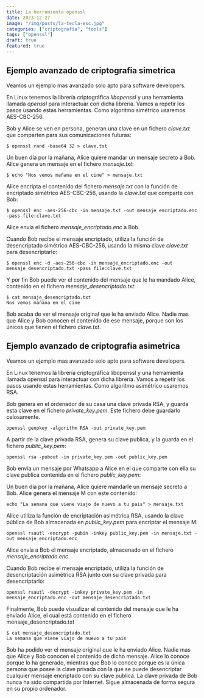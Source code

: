 ```yaml
---
title: La herramienta openssl
date: 2023-12-27
image: "/img/posts/la-tecla-esc.jpg"
categories: ["criptografía", "tools"]
tags: ["openssl"]
draft: true
featured: true
---
```


## Ejemplo avanzado de criptografia simetrica

Veamos un ejemplo mas avanzado solo apto para software developers.

En Linux tenemos la librería criptográfica *libopenssl* y una herramienta llamada *openssl* para interactuar con dicha librería. Vamos a repetir los pasos usando estas herramientas. Como algoritmo simétrico usaremos AES-CBC-256.

Bob y Alice se ven en persona, generan una clave en un fichero *clave.txt* que comparten para sus comunicaciones futuras:

```
$ openssl rand -base64 32 > clave.txt
```

Un buen día por la mañana, Alice quiere mandar un mensaje secreto a Bob. Alice genera un mensaje en el fichero *mensaje.txt*:

```
$ echo "Nos vemos mañana en el cine" > mensaje.txt
```

Alice encripta el contenido del fichero *mensaje.txt* con la función de encriptado simétrico AES-CBC-256, usando la *clave.txt* que comparte con Bob:

```
$ openssl enc -aes-256-cbc -in mensaje.txt -out mensaje_encriptado.enc -pass file:clave.txt
```

Alice envía el fichero *mensaje_encriptado.enc* a Bob.

Cuando Bob recibe el mensaje encriptado, utiliza la función de desencriptado simétrico AES-CBC-256, usando la misma clave *clave.txt* para desencriptarlo:

```
$ openssl enc -d -aes-256-cbc -in mensaje_encriptado.enc -out mensaje_desencriptado.txt -pass file:clave.txt
```

Y por fin Bob puede ver el contenido del mensaje que le ha mandado Alice, contenido en el fichero *mensaje_desencriptado.txt*:

```
$ cat mensaje_desencriptado.txt
Nos vemos mañana en el cine
```

Bob acaba de ver el mensaje original que le ha enviado Alice. Nadie mas que Alice y Bob conocen el contenido de ese mensaje, porque son los únicos que tienen el fichero *clave.txt*.







## Ejemplo avanzado de criptografia asimetrica

Veamos un ejemplo mas avanzado solo apto para software developers.

En Linux tenemos la librería criptográfica libopenssl y una herramienta llamada openssl para interactuar con dicha librería. Vamos a repetir los pasos usando estas herramientas. Como algoritmo asimétrico usaremos RSA.

Bob genera en el ordenador de su casa una clave privada RSA, y guarda esta clave en el fichero *private_key.pem*. Este fichero debe guardarlo celosamente.

```
openssl genpkey -algorithm RSA -out private_key.pem
```

A partir de la clave privada RSA, genera su clave publica, y la guarda en el fichero *public_key.pem*:

```
openssl rsa -pubout -in private_key.pem -out public_key.pem
```

Bob envía un mensaje por Whatsapp a Alice en el que comparte con ella su clave publica contenida en el fichero *public_key.pem*:

Un buen día por la mañana, Alice quiere mandarle un mensaje secreto a Bob. Alice genera el mensaje M con este contenido:

```
echo "La semana que viene viajo de nuevo a tu pais" > mensaje.txt
```

Alice utiliza la función de encriptación asimétrica RSA, usando la clave pública de Bob almacenada en *public_key.pem* para encriptar el mensaje M:

```
openssl rsautl -encrypt -pubin -inkey public_key.pem -in mensaje.txt -out mensaje_encriptado.enc
```

Alice envía a Bob el mensaje encriptado, almacenado en el fichero *mensaje_encriptado.enc*.

Cuando Bob recibe el mensaje encriptado, utiliza la función de desencriptación asimétrica RSA junto con su clave privada para desencriptarlo:

```
openssl rsautl -decrypt -inkey private_key.pem -in mensaje_encriptado.enc -out mensaje_desencriptado.txt
```

Finalmente, Bob puede visualizar el contenido del mensaje que le ha enviado Alice, el cual está contenido en el fichero mensaje_desencriptado.txt

```
$ cat mensaje_desencriptado.txt
La semana que viene viajo de nuevo a tu pais
```

Bob ha podido ver el mensaje original que le ha enviado Alice. Nadie mas que Alice y Bob conocen el contenido de dicho mensaje. Alice lo conoce porque lo ha generado, mientras que Bob lo conoce porque es la única persona que posee la clave privada con la que se puede desencriptar cualquier mensaje encriptado con su clave publica. La clave privada de Bob nunca ha sido compartida por Internet. Sigue almacenada de forma segura en su propio ordenador.



